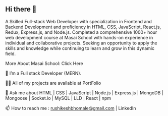 ## Hi there 👋

A Skilled Full-stack Web Developer with specialization in Frontend and Backend Development and proficiency in HTML, CSS, JavaScript, React.js, Redux, Express.js, and Node.js. Completed a comprehensive 1000+ hour web development course at Masai School with hands-on experience in individual and collaborative projects. Seeking an opportunity to apply the skills and knowledge while continuing to learn and grow in this dynamic field.

More About Masai School: Click Here

🌱 I’m a Full stack Developer (MERN).

👨‍💻 All of my projects are available at PortFolio

💬 Ask me about HTML | CSS | JavaScript | Node.js | Express.js | MongoDB | Mongoose | Socket.io | MySQL | LLD | React | npm

📫 How to reach me : rushikeshbhomale@gmail.com | LinkedIn
